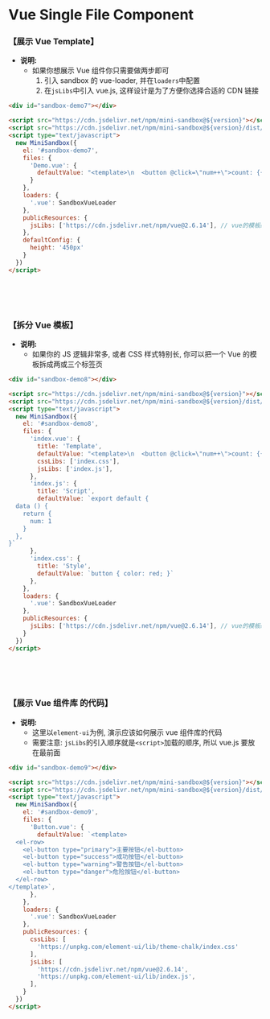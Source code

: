 
# Vue Single File Component

### 【展示 Vue Template】

- **说明:**
  - 如果你想展示 Vue 组件你只需要做两步即可
    1. 引入 sandbox 的 vue-loader, 并在`loaders`中配置
    2. 在`jsLibs`中引入 vue.js, 这样设计是为了方便你选择合适的 CDN 链接

<div id="sandbox-demo7"></div>

```html
<div id="sandbox-demo7"></div>

<script src="https://cdn.jsdelivr.net/npm/mini-sandbox@${version}"></script>
<script src="https://cdn.jsdelivr.net/npm/mini-sandbox@${version}/dist/vue-loader.js"></script>
<script type="text/javascript">
  new MiniSandbox({
    el: '#sandbox-demo7',
    files: {
      'Demo.vue': {
        defaultValue: "<template>\n  <button @click=\"num++\">count: {{num}}</button>\n</template>\n\n<script>\nexport default {\n  data () {\n    return {\n      num: 1\n    }\n  },\n}\n<\/script>\n\n<style>\n  button {\n    color: red;\n  }\n</style>\n",
      }
    },
    loaders: {
      '.vue': SandboxVueLoader
    },
    publicResources: {
      jsLibs: ['https://cdn.jsdelivr.net/npm/vue@2.6.14'], // vue的模板必须引入 vue.js
    },
    defaultConfig: {
      height: '450px'
    }
  })
</script>
```

<div id="sandbox-demo5"></div>

<br /><br /><br />

### 【拆分 Vue 模板】

- **说明:**
  - 如果你的 JS 逻辑非常多, 或者 CSS 样式特别长, 你可以把一个 Vue 的模板拆成两或三个标签页

<div id="sandbox-demo8"></div>

```html
<div id="sandbox-demo8"></div>

<script src="https://cdn.jsdelivr.net/npm/mini-sandbox@${version}"></script>
<script src="https://cdn.jsdelivr.net/npm/mini-sandbox@${version}/dist/vue-loader.js"></script>
<script type="text/javascript">
  new MiniSandbox({
    el: '#sandbox-demo8',
    files: {
      'index.vue': {
        title: 'Template',
        defaultValue: "<template>\n  <button @click=\"num++\">count: {{num}}</button>\n</template>\n",
        cssLibs: ['index.css'],
        jsLibs: ['index.js'],
      },
      'index.js': {
        title: 'Script',
        defaultValue: `export default {
  data () {
    return {
      num: 1
    }
  },
}`
      },
      'index.css': {
        title: 'Style',
        defaultValue: `button { color: red; }`
      },
    },
    loaders: {
      '.vue': SandboxVueLoader
    },
    publicResources: {
      jsLibs: ['https://cdn.jsdelivr.net/npm/vue@2.6.14'], // vue的模板必须引入 vue.js
    }
  })
</script>
```

<br /><br /><br />

### 【展示 Vue 组件库 的代码】

- **说明:**
  - 这里以`element-ui`为例, 演示应该如何展示 vue 组件库的代码
  - 需要注意: `jsLibs`的引入顺序就是`<script>`加载的顺序, 所以 vue.js 要放在最前面

<div id="sandbox-demo9"></div>

```html
<div id="sandbox-demo9"></div>

<script src="https://cdn.jsdelivr.net/npm/mini-sandbox@${version}"></script>
<script src="https://cdn.jsdelivr.net/npm/mini-sandbox@${version}/dist/vue-loader.js"></script>
<script type="text/javascript">
  new MiniSandbox({
    el: '#sandbox-demo9',
    files: {
      'Button.vue': {
        defaultValue: `<template>
  <el-row>
    <el-button type="primary">主要按钮</el-button>
    <el-button type="success">成功按钮</el-button>
    <el-button type="warning">警告按钮</el-button>
    <el-button type="danger">危险按钮</el-button>
  </el-row>
</template>`,
      },
    },
    loaders: {
      '.vue': SandboxVueLoader
    },
    publicResources: {
      cssLibs: [
        'https://unpkg.com/element-ui/lib/theme-chalk/index.css'
      ],
      jsLibs: [
        'https://cdn.jsdelivr.net/npm/vue@2.6.14',
        'https://unpkg.com/element-ui/lib/index.js',
      ],
    }
  })
</script>
```

<br /><br /><br />
